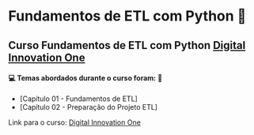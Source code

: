 # Fundamentos de ETL com Python :snake:

## Curso Fundamentos de ETL com Python [Digital Innovation One](https://digitalinnovation.one/)

#### :computer: Temas abordados durante o curso foram: :rocket:

- [Capítulo 01 - Fundamentos de ETL]
- [Capítulo 02 - Preparação do Projeto ETL]

Link para o curso: [Digital Innovation One](https://digitalinnovation.one/)

